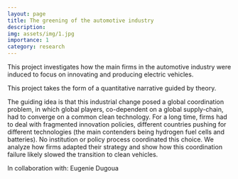 ```yaml
---
layout: page
title: The greening of the automotive industry
description:
img: assets/img/1.jpg
importance: 1
category: research
---
```


This project investigates how the main firms in the automotive industry were induced to focus on innovating and producing electric vehicles.

This project takes the form of a quantitative narrative guided by theory.

The guiding idea is that this industrial change posed a global coordination problem, in which global players, co-dependent on a global supply-chain, had to converge on a common clean technology. For a long time, firms had to deal with fragmented innovation policies, different countries pushing for different technologies (the main contenders being hydrogen fuel cells and batteries). No institution or policy process coordinated this choice. We analyze how firms adapted their strategy and show how this coordination failure likely slowed the transition to clean vehicles.

In collaboration with: Eugenie Dugoua
